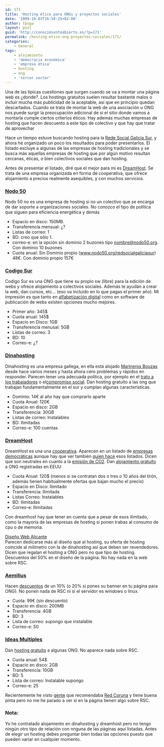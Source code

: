 ```yaml
---
id: 171
title: 'Hosting ético para ONGs y proyectos sociales'
date: '2009-10-03T16:58:25+02:00'
author: fpuga
layout: post
guid: 'http://conocimientoabierto.es/?p=171'
permalink: /hosting-etico-ong-proyectos-sociales/171/
categories:
    - General
tags:
    - alojamiento
    - 'democracia económica'
    - 'empresa ética'
    - hosting
    - ong
    - 'tercer sector'
---
```


Una de las típicas cuestiones que surgen cuando se va a montar una página web es ¿donde?. Los hostings gratuitos suelen resultar bastante malos o incluir mucha más publicidad de la aceptable, así que en principio quedan descartados. Cuando se trata de montar la web de una asociación u ONG nos puede surgir la preocupación adicional de si el sitio donde vamos a montarla cumple ciertos criterios éticos. Hay además muchas empresas de hosting que hacen descuento a este tipo de colectivo y que hay que tratar de aprovechar

Hace un tiempo estuve buscando hosting para la [Rede Social Galicia Sur](http://redesocialgaliciasur.org), y ahora he organizado un poco los resultados para poder presentarlos. El listado excluye a algunas de las empresas de hosting tradicionales y se busca más aquellas empresas de hosting que por algún motivo resultan cercanas, éticas, o bien colectivos sociales que dan hosting.

Antes de presentar el listado, diré que el mejor para mi es [DreamHost](http://dreamhost.com/). Se trata de una empresa organizada en forma de cooperativa, que ofrece alojamiento a precios realmente asequibles, y con muchos servicios.

### [Nodo 50](http://www.nodo50.org/info/?Alta-en-Nodo50)

Nodo 50 no es una empresa de hosting si no un colectivo que se encarga de dar soporte a organizaciones sociales. No conozco el tipo de política que siguen para eficiencia energética y demás

- Espacio en disco: 150MB.
- Transferencia mensual: ¿?
- Listas de correo: 1
- BD: creo que sólo 1.
- correo-e: en la opción sin dominio 2 buzones tipo nombre@nodo50.org. Con dominio 10 buzones
- Cuota anual: Sin Dominio propio (www.nodo50.org/redsocialgaliciasur) 48€. Con dominio propio 157€

### [Codigo Sur](http://www.codigosur.org/leer.php/7545727)

Codigo Sur es una ONG que tiene su propio sw (libre) para la edición de webs y ofrece alojamiento a colectivos sociales. Además te ayudan a crear la web, dan cursos, etc… (eso va incluído en lo que pagas el primer año). Mi impresión es que tanto en [alfabetización digital](http://blog.fundacionchandra.org/) como en software de publicación de webs existen opciones mucho mejores.

- Primer año: 345$
- Cuota anual: 145$
- Espacio en Disco: 1GB
- Transferencia menusal: 5GB
- Listas de correo: 3
- BD: 10
- Correo-e: ¿?

### [Dinahosting](https://dinahosting.com/)

Dinahosting es una empresa gallega, en ella está alojado [Marineros Bouzas](http://www.marinerosbouzas.com) desde hace varios meses y hasta ahora cero problemas y rápidos en responder. Parecen tener una adecuada política, por ejemplo en el [trato a los trabajadores](http://dinahosting.com/es/acerca_de/trabaja_con_nosotros/?dh4sid=3aa8c43f73d7ae28c1220814a3a429f5) o el[compromiso social](http://dinahosting.com/es/acerca_de/compromiso/?dh4sid=3aa8c43f73d7ae28c1220814a3a429f5). Dan hosting gratuito a las ong que trabajan fundamentalmente en el sur y cumplan algunas características.

- Dominio: 14€ al año hay que comprarlo aparte
- Cuota Anual: 120€
- Espacio en disco: 2GB
- Transferencia: 30GB
- Listas de correo: Instalables
- BD: Ilimitadas
- Correo-e: 100 cuentas

### [DreamHost](http://www.dreamhost.com/aboutus.html)

DreamHost es una una [cooperativa](http://www.dreamhost.com/aboutus.html). Aparecen en un listado de [empresas democráticas](http://www.worldblu.com/scorecard/list2008.php) aunque hay que ver también [quien hace](http://www.deugarte.com/democracia-economica-en-eeuu) esos listados. Dicen que son neutrales en cuanto a la [emisión de CO2](http://www.dreamhost.com/aboutus-green.html). Dan [alojamiento gratuíto](http://www.dreamhost.com/hosting-nonprofit.html) a ONG registradas en EEUU

- Cuota Anual: 120$ (menos si se contratan dos o tres o 10 años del tirón, además tienen habitualmente ofertas que bajan mucho el precio)
- Espacio en Disco: Ilimitado
- Transferencia: Ilimitada
- Listas Correo: Instalables
- BD: Ilimitadas
- Correo-e: Ilimitadas

Con dreamhost hay que tener en cuenta que a pesar de esos ilimitado, como la mayoría de las empresas de hosting si ponen trabas al consumo de cpu o de memoria.

[Diseño Web Alicante](http://www.disenowebenalicante.com/alojamientos.php)  
Parecen dedicarse más al diseño que al hosting, su oferta de hosting coincide al milímetro con la de dinahosting así que deben ser revendedores. Dicen que regalan el hosting a ONG pero no que tipo de hosting. Descuentos del 50% en el diseño de la página. No hay nada en la web sobre RSC.

### [Aemilius](http://www.aemilius.net/)

Hacen [descuentos](http://www.aemilius.net/alojamiento-gratis.html) de un 10% (o 20% si pones su banner en tu página para ONG). No ponen nada de RSC ni si el servidor es windows o linux.

- Cuota: 99€ (sin descuento)
- Espacio en disco: 200MB
- Transferencia: 4GB
- BD: 3
- Lista de correo: supongo que instalable
- Correo-e: 50

### [Ideas Multiples](http://www.ideasmultiples.com)

Dan [hosting gratuito](http://www.ideasmultiples.com/imempresa/fundacion.php) a algunas ONG. No aparece nada sobre RSC.

- Cuota anual: 54$
- Espacio en disco: 2GB
- Transferencia: 10GB
- BD: 5
- Lista de correo: Instalable supongo
- Correo-e: 25

Recientemente he visto [gente](http://ramonramon.org/blog/2009/09/12/me-paso-a-redcoruna-com/trackback/) que recomendaba [Red Coruna](http://www.redcoruna.com/) y tiene buena pinta pero no me he parado a ver si en la página tienen algo sobre RSC.

### **Nota:**

Yo he contratado alojamiento en dinahosting y dreamhost pero no tengo ningún otro tipo de relación con nnguna de las páginas aquí listadas. Antes de elegir un hosting debes preguntar bien todas las opciones puesto que pueden variar en cualquier momento.